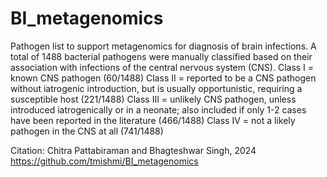 # BI_metagenomics
Pathogen list to support metagenomics for diagnosis of brain infections.
A total of 1488 bacterial pathogens were manually classified based on their association with infections of the central nervous system (CNS).
Class I = known CNS pathogen (60/1488)
Class II = reported to be a CNS pathogen without iatrogenic introduction, but is usually opportunistic, requiring a susceptible host (221/1488)
Class III = unlikely CNS pathogen, unless introduced iatrogenically or in a neonate; also included if only 1-2 cases have been reported in the literature (466/1488)
Class IV = not a likely pathogen in the CNS at all (741/1488)


Citation: Chitra Pattabiraman and Bhagteshwar Singh, 2024
https://github.com/tmishmi/BI_metagenomics
